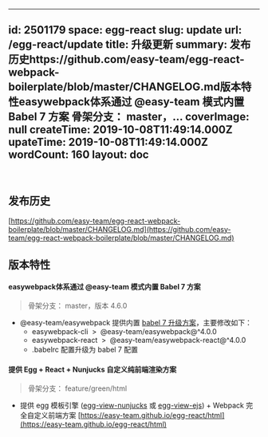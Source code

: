 
---
id: 2501179
space: egg-react
slug: update
url: /egg-react/update
title: 升级更新
summary: 发布历史https://github.com/easy-team/egg-react-webpack-boilerplate/blob/master/CHANGELOG.md版本特性easywebpack体系通过 @easy-team 模式内置 Babel 7 方案 骨架分支： master，...
coverImage: null
createTime: 2019-10-08T11:49:14.000Z 
upateTime: 2019-10-08T11:49:14.000Z
wordCount: 160
layout: doc
---
<br />

## 发布历史

[https://github.com/easy-team/egg-react-webpack-boilerplate/blob/master/CHANGELOG.md](https://github.com/easy-team/egg-react-webpack-boilerplate/blob/master/CHANGELOG.md)


## 版本特性


#### easywebpack体系通过 @easy-team 模式内置 Babel 7 方案 

> 骨架分支： master，版本 4.6.0

- @easy-team/easywebpack 提供内置 [babel 7 升级方案](https://easy-team.github.io/easywebpack/babel7)，主要修改如下：
  - easywebpack-cli  >  @easy-team/easywebpack@^4.0.0
  - easywebpack-react  >  @easy-team/easywebpack-react@^4.0.0
  - .babelrc 配置升级为 babel 7 配置




#### 提供 Egg + React + Nunjucks 自定义纯前端渲染方案

> 骨架分支： feature/green/html


- 提供 egg 模板引擎 ([egg-view-nunjucks](https://github.com/eggjs/egg-view-nunjucks) 或 [egg-view-ejs](https://github.com/eggjs/egg-view-ejs)) + Webpack 完全自定义前端方案 [https://easy-team.github.io/egg-react/html](https://easy-team.github.io/egg-react/html)


  